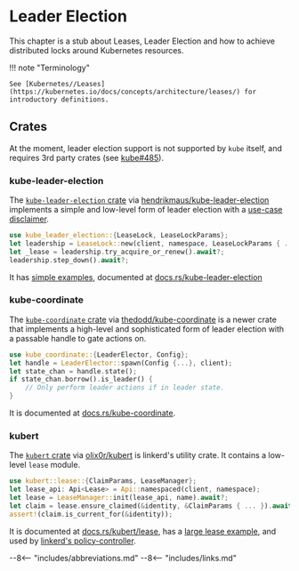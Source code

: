 # Leader Election

This chapter is a stub about Leases, Leader Election and how to achieve distributed locks around Kubernetes resources.

!!! note "Terminology"

    See [Kubernetes//Leases](https://kubernetes.io/docs/concepts/architecture/leases/) for introductory definitions.


## Crates

At the moment, leader election support is not supported by `kube` itself, and requires 3rd party crates (see [kube#485](https://github.com/kube-rs/kube/issues/485#issuecomment-1837386565)).

### kube-leader-election
The [`kube-leader-election` crate](https://crates.io/crates/kube-leader-election/) via [hendrikmaus/kube-leader-election](https://github.com/hendrikmaus/kube-leader-election) implements a simple and low-level form of leader election with a [use-case disclaimer](https://github.com/hendrikmaus/kube-leader-election?tab=readme-ov-file#kubernetes-lease-locking).

```rust
use kube_leader_election::{LeaseLock, LeaseLockParams};
let leadership = LeaseLock::new(client, namespace, LeaseLockParams { ... });
let _lease = leadership.try_acquire_or_renew().await?;
leadership.step_down().await?;
```

It has [simple examples](https://github.com/hendrikmaus/kube-leader-election/tree/master/examples), documented at [docs.rs/kube-leader-election](https://docs.rs/kube-leader-election/)

### kube-coordinate
The [`kube-coordinate` crate](https://crates.io/crates/kube-coordinate) via [thedodd/kube-coordinate](https://github.com/thedodd/kube-coordinate) is a newer crate that implements a high-level and sophisticated form of leader election with a passable handle to gate actions on.

```rust
use kube_coordinate::{LeaderElector, Config};
let handle = LeaderElector::spawn(Config {...}, client);
let state_chan = handle.state();
if state_chan.borrow().is_leader() {
    // Only perform leader actions if in leader state.
}
```

It is documented at [docs.rs/kube-coordinate](https://docs.rs/kube-coordinate/).

### kubert
The [`kubert` crate](https://github.com/olix0r/kubert) via [olix0r/kubert](https://github.com/olix0r/kubert) is linkerd's utility crate. It contains a low-level `lease` module.

```rust
use kubert::lease::{ClaimParams, LeaseManager};
let lease_api: Api<Lease> = Api::namespaced(client, namespace);
let lease = LeaseManager::init(lease_api, name).await?;
let claim = lease.ensure_claimed(&identity, &ClaimParams { ... }).await?;
assert!(claim.is_current_for(&identity));
```

It is documented at [docs.rs/kubert/lease](https://docs.rs/kubert/latest/kubert/lease/index.html), has a [large lease example](https://github.com/olix0r/kubert/blob/main/examples/lease.rs), and used by [linkerd's policy-controller](https://github.com/linkerd/linkerd2/blob/1f4f4d417c6d06c3bd5a372fc75064f967117886/policy-controller/src/main.rs).


<!-- OTHER ALTERNATIVES???
Know other alternatives? Feel free to raise a PR here with a new H3 entry.

Try to follow roughly the short and (ideally) minimally subjective format above.
-->


--8<-- "includes/abbreviations.md"
--8<-- "includes/links.md"
